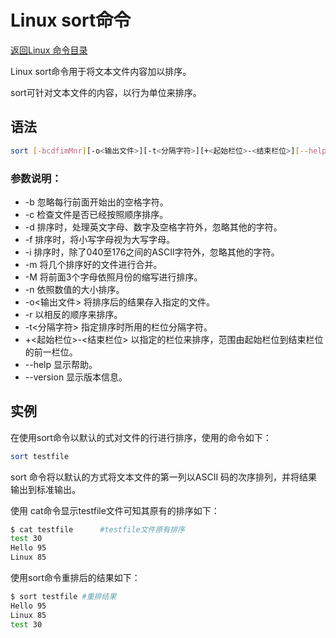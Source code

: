 # Linux sort命令
[返回Linux 命令目录](11.Linux命令大全.md)

Linux sort命令用于将文本文件内容加以排序。

sort可针对文本文件的内容，以行为单位来排序。

## 语法
```bash
sort [-bcdfimMnr][-o<输出文件>][-t<分隔字符>][+<起始栏位>-<结束栏位>][--help][--verison][文件]
```

### 参数说明：

* -b 忽略每行前面开始出的空格字符。
* -c 检查文件是否已经按照顺序排序。
* -d 排序时，处理英文字母、数字及空格字符外，忽略其他的字符。
* -f 排序时，将小写字母视为大写字母。
* -i 排序时，除了040至176之间的ASCII字符外，忽略其他的字符。
* -m 将几个排序好的文件进行合并。
* -M 将前面3个字母依照月份的缩写进行排序。
* -n 依照数值的大小排序。
* -o<输出文件> 将排序后的结果存入指定的文件。
* -r 以相反的顺序来排序。
* -t<分隔字符> 指定排序时所用的栏位分隔字符。
* +<起始栏位>-<结束栏位> 以指定的栏位来排序，范围由起始栏位到结束栏位的前一栏位。
* --help 显示帮助。
* --version 显示版本信息。

## 实例

在使用sort命令以默认的式对文件的行进行排序，使用的命令如下：
```bash
sort testfile 
```
sort 命令将以默认的方式将文本文件的第一列以ASCII 码的次序排列，并将结果输出到标准输出。

使用 cat命令显示testfile文件可知其原有的排序如下：
```bash
$ cat testfile      #testfile文件原有排序  
test 30  
Hello 95  
Linux 85 
```
使用sort命令重排后的结果如下：
```bash
$ sort testfile #重排结果  
Hello 95  
Linux 85  
test 30 
```